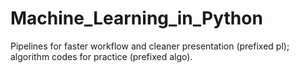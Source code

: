 # Machine_Learning_in_Python
Pipelines for faster workflow and cleaner presentation (prefixed pl); algorithm codes for practice (prefixed algo).
